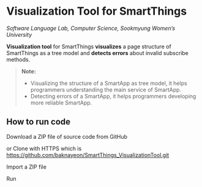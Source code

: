 Visualization Tool for SmartThings
===================
*Software Language Lab, Computer Science, Sookmyung Women’s University*


**Visualization tool** for SmartThings **visualizes** a page structure of SmartThings as a tree model and **detects errors** about invalid subscribe methods.




> **Note:**
> - Visualizing the structure of a SmartApp as tree model, it helps programmers understanding the main service of SmartApp. 
> - Detecting errors of a SmartApp, it helps programmers developing more reliable SmartApp. 




How to run code
-------------
Download a ZIP file of source code from GitHub 

or Clone with HTTPS which is https://github.com/baknayeon/SmartThings_VisualizationTool.git


Import a ZIP file



Run 



